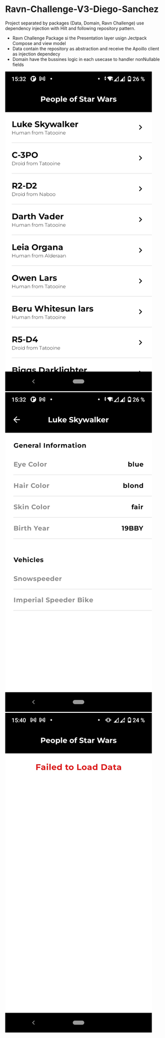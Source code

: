 # Ravn-Challenge-V3-Diego-Sanchez

 Project separated by packages (Data, Domain, Ravn Challenge) use dependency injection with Hilt and following repository pattern.
 
 - Ravn Challenge Package si the Presentation layer usign Jectpack Compose and view model
 - Data contain the repository as abstraction and receive the Apoillo client as injection dependecy
 - Domain have the bussines logic in each usecase to handler nonNullable fields
 
![alt text](https://github.com/DiegoDkSanchez/Ravn-Challenge-V3-Diego-Sanchez/blob/main/screenshots/People.jpg)
![alt text](https://github.com/DiegoDkSanchez/Ravn-Challenge-V3-Diego-Sanchez/blob/main/screenshots/Person.jpg)
![alt text](https://github.com/DiegoDkSanchez/Ravn-Challenge-V3-Diego-Sanchez/blob/main/screenshots/Failed%20Data.jpg)
